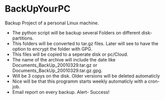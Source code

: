 # BackUpYourPC
Backup Project of a personal Linux machine.

* The python script will be backup several Folders on different disk-partitions. 
* This folders will be converted to tar.gz files. Later will see to have the option to encrypt the folder with GPG. 
* This files will be copied to a seperate disk or pc/Cloud. 
* The name of the archive will include the date like Documents_BackUp_20010329.tar.gz   or    Documents_BackUp_20010329.tar.gz.gpg.
* Will be 3 copys on the disk. Older versions will be deleted automaticly
* Nice will be that this programm starts weekly automaticly with a cron-job.
* Email report on every backup. Alert- Success!
